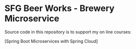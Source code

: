 # SFG Beer Works - Brewery Microservice
Source code in this repository is to support my on line courses:

[Spring Boot Microservices with Spring Cloud]
